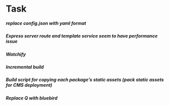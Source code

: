 Task
========
##### replace config.json with yaml format

##### Express server route and template service seem to have performance issue

##### Watchify

##### Incremental build

##### Build script for copying each package's static assets (pack static assets for CMS deployment)

##### Replace Q with bluebird
